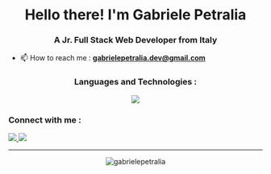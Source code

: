 <h1 align="center">Hello there! I'm Gabriele Petralia</h1>
<h3 align="center">A Jr. Full Stack Web Developer from Italy</h3>

- 📫 How to reach me : **gabrielepetralia.dev@gmail.com**

<h3 align="center">Languages and Technologies :</h3> 

<div align="center">
  <img src="https://skillicons.dev/icons?i=html,css,bootstrap,sass,js,vue,vite,mysql,php,laravel,vscode,github,git,java,spring,postman&perline=4" />
</div>

<h3 align="left">Connect with me :</h3>
<a href="https://www.linkedin.com/in/gabriele-petralia/">
  <img src="https://skillicons.dev/icons?i=linkedin"/>
</a>
<a href="https://instagram.com/gabrielepetralia_">
  <img src="https://skillicons.dev/icons?i=instagram"/>
</a>

---

<p align="center"><img align="center" src="https://github-readme-stats.vercel.app/api/top-langs?username=gabrielepetralia&show_icons=true&theme=dark&locale=en&layout=compact" alt="gabrielepetralia" /></p>
